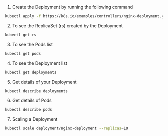 1. Create the Deployment by running the following command
```sh
kubectl apply -f https://k8s.io/examples/controllers/nginx-deployment.yaml
```

2. To see the ReplicaSet (rs) created by the Deployment
```sh
kubectl get rs
```

3. To see the Pods list
```sh
kubectl get pods
```

4. To see the Deployment list
```sh
kubectl get deployments
```

5. Get details of your Deployment
```sh
kubectl describe deployments
```

6. Get details of Pods
```sh
kubectl describe pods
```

7. Scaling a Deployment
```sh
kubectl scale deployment/nginx-deployment --replicas=10
```

